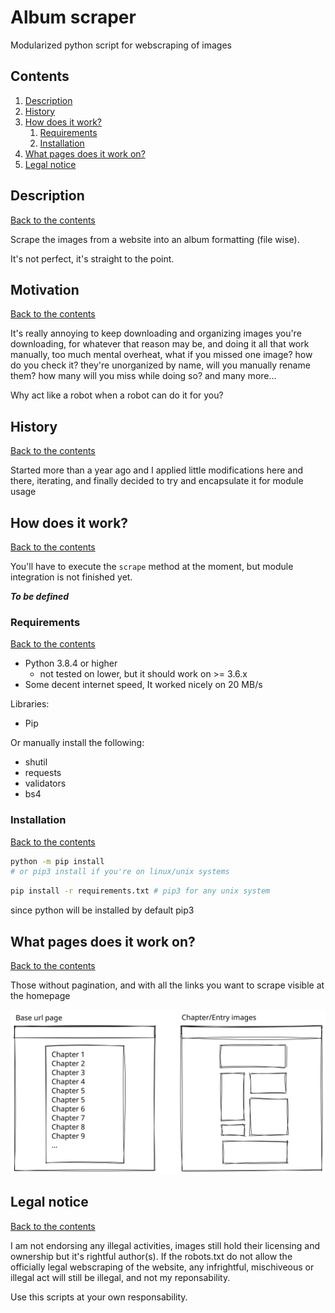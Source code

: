 # Album scraper

Modularized python script for webscraping of images

## Contents

1. [Description](#description)
1. [History](#history)
1. [How does it work?](#how-does-it-work)
   1. [Requirements](#requirements)
   1. [Installation](#installation)
1. [What pages does it work on?](#what-pages-does-it-work-on)
1. [Legal notice](#legal-notice)

## Description

[Back to the contents](#contents)

Scrape the images from a website into an album formatting (file wise).

It's not perfect, it's straight to the point.

## Motivation

[Back to the contents](#contents)

It's really annoying to keep downloading and organizing images you're downloading, for whatever that reason may be, and doing it all that work manually, too much mental overheat, what if you missed one image? how do you check it? they're unorganized by name, will you manually rename them? how many will you miss while doing so? and many more...

Why act like a robot when a robot can do it for you?

## History

[Back to the contents](#contents)

Started more than a year ago and I applied little modifications here and there, iterating, and finally decided to try and encapsulate it for module usage

## How does it work?

[Back to the contents](#contents)

You'll have to execute the `scrape` method at the moment, but module integration is not finished yet.

**_To be defined_**

### Requirements

[Back to the contents](#contents)

- Python 3.8.4 or higher
  - not tested on lower, but it should work on >= 3.6.x
- Some decent internet speed, It worked nicely on 20 MB/s

Libraries:

- Pip

Or manually install the following:

- shutil
- requests
- validators
- bs4

### Installation

[Back to the contents](#contents)

```bash
python -m pip install
# or pip3 install if you're on linux/unix systems
```

```bash
pip install -r requirements.txt # pip3 for any unix system
```

since python will be installed by default pip3

## What pages does it work on?

[Back to the contents](#contents)

Those without pagination, and with all the links you want to scrape visible at the homepage

![Pages example](./images/page-example.svg)

## Legal notice

[Back to the contents](#contents)

I am not endorsing any illegal activities, images still hold their licensing and ownership but it's rightful author(s). If the robots.txt do not allow the officially legal webscraping of the website, any infrightful, mischiveous or illegal act will still be illegal, and not my reponsability.

Use this scripts at your own responsability.
